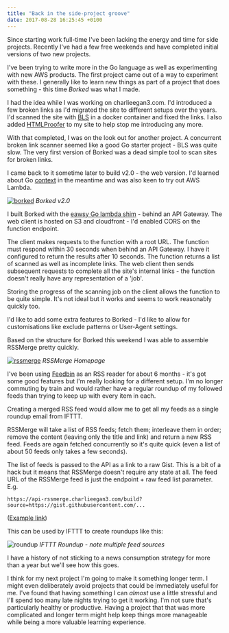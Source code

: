 ```yaml
---
title: "Back in the side-project groove"
date: 2017-08-28 16:25:45 +0100
---
```


Since starting work full-time I've been lacking the energy and time for side
projects. Recently I've had a few free weekends and have completed initial
versions of two new projects.

I've been trying to write more in the Go language as well as experimenting with
new AWS products. The first project came out of a way to experiment with these.
I generally like to learn new things as part of a project that does something -
this time *Borked* was what I made.

I had the idea while I was working on charlieegan3.com. I'd introduced a few
broken links as I'd migrated the site to different setups over the years. I'd
scanned the site with
[BLS](https://github.com/stevenvachon/broken-link-checker) in a docker
container and fixed the links. I also added
[HTMLProofer](https://github.com/gjtorikian/html-proofer) to my site to help
stop me introducing any more.

With that completed, I was on the look out for another project. A concurrent
broken link scanner seemed like a good Go starter project - BLS was quite slow.
The very first version of Borked was a dead simple tool to scan sites for broken
links.

I came back to it sometime later to build v2.0 - the web version. I'd learned
about Go [context](https://golang.org/pkg/context/) in the meantime and was also
keen to try out AWS Lambda.

[![borked](/blog/2017-08-28-back-in-the-side-project-groove/borked.png)](https://borked.charlieegan3.com)
*Borked v2.0*

I built Borked with the [eawsy Go lambda
shim](https://github.com/eawsy/aws-lambda-go-net) - behind an API
Gateway. The web client is hosted on S3 and cloudfront - I'd enabled CORS on the
function endpoint.

The client makes requests to the function with a root URL. The function must
respond within 30 seconds when behind an API Gateway. I have it configured to
return the results after 10 seconds. The function returns a list of scanned as
well as incomplete links. The web client then sends subsequent requests to
complete all the site's internal links - the function doesn't really have any
representation of a 'job'.

Storing the progress of the scanning job on the client allows the function to be
quite simple. It's not ideal but it works and seems to work reasonably quickly
too.

I'd like to add some extra features to Borked - I'd like to allow for
customisations like exclude patterns or User-Agent settings.

Based on the structure for Borked this weekend I was able to assemble RSSMerge
pretty quickly.

[![rssmerge](/blog/2017-08-28-back-in-the-side-project-groove/rssmerge.png)](https://rssmerge.charlieegan3.com)
*RSSMerge Homepage*

I've been using [Feedbin](https://feedbin.com/) as an RSS reader for about 6
months - it's got some good features but I'm really looking for a different
setup. I'm no longer commuting by train and would rather have a regular roundup
of my followed feeds than trying to keep up with every item in each.

Creating a merged RSS feed would allow me to get all my feeds as a single
roundup email from IFTTT.

RSSMerge will take a list of RSS feeds; fetch them; interleave them in order;
remove the content (leaving only the title and link) and return a new RSS feed.
Feeds are again fetched concurrently so it's quite quick (even a list of about
50 feeds only takes a few seconds).

The list of feeds is passed to the API as a link to a raw Gist. This is a bit of
a hack but it means that RSSMerge doesn't require any state at all. The feed URL
of the RSSMerge feed is just the endpoint + raw feed list parameter. E.g.

```
https://api-rssmerge.charlieegan3.com/build?source=https://gist.githubusercontent.com/...
```

([Example link](https://api-rssmerge.charlieegan3.com/build?source=https://gist.githubusercontent.com/charlieegan3/9190409c458bc4aa17ef52a8b682aba4/raw/60043038a1c8f668acddb506db58bdc049f144bd/rssmerge_sample))

This can be used by IFTTT to create roundups like this:

![roundup](/blog/2017-08-28-back-in-the-side-project-groove/roundup.png)
*IFTTT Roundup - note multiple feed sources*

I have a history of not sticking to a news consumption strategy for more than a
year but we'll see how this goes.

I think for my next project I'm going to make it something longer term. I might
even deliberately avoid projects that could be immediately useful for me. I've
found that having something I can _almost_ use a little stressful and I'll spend
too many late nights trying to get it working. I'm not sure that's particularly
healthy or productive. Having a project that that was more complicated and
longer term might help keep things more manageable while being a more valuable
learning experience.
